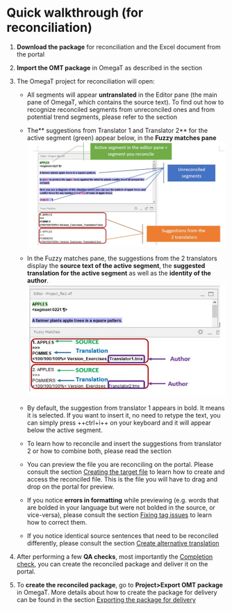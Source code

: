 # Quick walkthrough (for reconciliation)

1. **Download the package** for reconciliation and the Excel document from the portal 

2. **Import the OMT package** in OmegaT as described in the section  

3. The OmegaT project for reconciliation will open:

    + All segments will appear **untranslated** in the Editor pane (the main pane of OmegaT, which contains the source text). To find out how to recognize reconciled segments from unreconciled ones and from potential trend segments, please refer to the section 
  
    + The** suggestions from Translator 1 and Translator 2** for the active segment (green) appear below, in the **Fuzzy matches pane** 
    ![](assets/reconciliation_task.jpg) 

    + In the Fuzzy matches pane, the suggestions from the 2 translators display the __source text of the active segment__, the __suggested translation for the active segment__ as well as the __identity of the author__. 
    ![](assets/40_fuzzy_parts.jpg) 

    + By default, the suggestion from translator 1 appears in bold. It means it is selected. If you want to insert it, no need to retype the text, you can simply press ++ctrl+i++ on your keyboard and it will appear below the active segment. 
  
    + To learn how to reconcile and insert the suggestions from translator 2 or how to combine both, please read the section 
  
    + You can preview the file you are reconciling on the portal. Please consult the section [Creating the target file](_includes/omt-targets.md) to learn how to create and access the reconciled file. This is the file you will have to drag and drop on the portal for preview.
  
    + If you notice **errors in formatting** while previewing (e.g. words that are bolded in your language but were not bolded in the source, or vice-versa), please consult the section [Fixing tag issues](_includes/omt-tag-iss.md) to learn how to correct them.

    + If you notice identical source sentences that need to be reconciled differently, please consult the section [Create alternative translation](_includes/omt-alt-trans.md)

4. After performing a few **QA checks**, most importantly the [Completion check](_includes/omt-qa-comp.md), you can create the reconciled package and deliver it on the portal. 

5. To **create the reconciled package**, go to **Project>Export OMT package** in OmegaT. More details about how to create the package for delivery can be found in the section [Exporting the package for delivery](_includes/omt-pack.md)